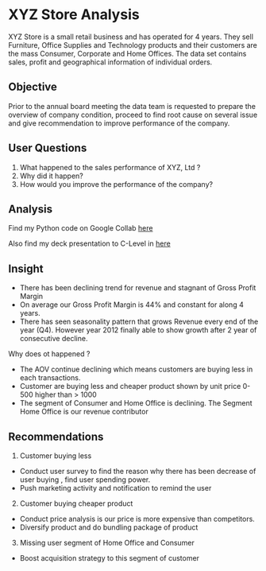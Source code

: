 # XYZ Store Analysis 
XYZ Store is a small retail business and has operated for 4 years. They sell Furniture, Office Supplies and Technology products and their customers are the mass Consumer, Corporate and Home Offices. 
The data set contains sales, profit and geographical information of individual orders.

## Objective
Prior to the annual board meeting the data team is requested to prepare the overview of company condition, proceed to find root cause on several issue and give recommendation to improve performance of the company.

## User Questions
1. What happened to the sales performance of XYZ, Ltd ? 
2. Why did it happen?
3. How would you improve the performance of the company? 

## Analysis
Find my Python code on Google Collab [here](https://colab.research.google.com/drive/18Op8TCIv0-YUNrKZvUa7D9GejmhTckjR?usp=sharing)

Also find my deck presentation to C-Level in [here](https://docs.google.com/presentation/d/1K8-_l-_V_Dijltkev_uzYZa4-jn5QzEHbP9hwkJkQYg/edit?usp=sharing)

## Insight 
- There has been declining trend for revenue and stagnant of Gross Profit Margin
- On average our Gross Profit Margin is 44% and constant for along 4 years.
- There has seen seasonality pattern that grows Revenue every end of the year (Q4). However year 2012 finally able to show growth after 2 year of consecutive decline.

Why does ot happened ?
- The AOV continue declining which means customers are buying less in each transactions.
- Customer are buying less and cheaper product shown by unit price 0-500 higher than > 1000
- The segment of Consumer and Home Office is declining. The Segment Home Office is our revenue contributor


## Recommendations

1. Customer buying less
- Conduct user survey to find the reason why there has been decrease of user buying , find user spending power.
- Push marketing activity and notification to remind the user

2. Customer buying cheaper product
- Conduct price analysis is our price is more expensive than competitors.
- Diversify product and do bundling package of product

3. Missing user segment of Home Office and Consumer
- Boost acquisition strategy to this segment of customer
